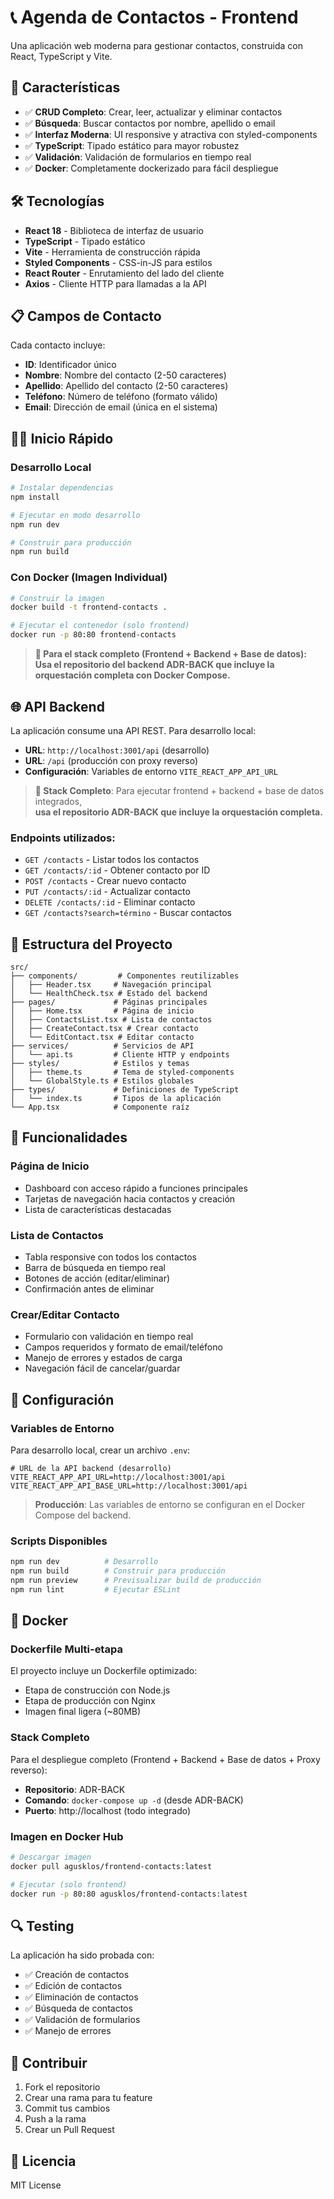 # 📞 Agenda de Contactos - Frontend

Una aplicación web moderna para gestionar contactos, construida con React, TypeScript y Vite.

## 🚀 Características

- ✅ **CRUD Completo**: Crear, leer, actualizar y eliminar contactos
- ✅ **Búsqueda**: Buscar contactos por nombre, apellido o email
- ✅ **Interfaz Moderna**: UI responsive y atractiva con styled-components
- ✅ **TypeScript**: Tipado estático para mayor robustez
- ✅ **Validación**: Validación de formularios en tiempo real
- ✅ **Docker**: Completamente dockerizado para fácil despliegue

## 🛠️ Tecnologías

- **React 18** - Biblioteca de interfaz de usuario
- **TypeScript** - Tipado estático
- **Vite** - Herramienta de construcción rápida
- **Styled Components** - CSS-in-JS para estilos
- **React Router** - Enrutamiento del lado del cliente
- **Axios** - Cliente HTTP para llamadas a la API

## 📋 Campos de Contacto

Cada contacto incluye:
- **ID**: Identificador único
- **Nombre**: Nombre del contacto (2-50 caracteres)
- **Apellido**: Apellido del contacto (2-50 caracteres)
- **Teléfono**: Número de teléfono (formato válido)
- **Email**: Dirección de email (única en el sistema)

## 🏃‍♂️ Inicio Rápido

### Desarrollo Local

```bash
# Instalar dependencias
npm install

# Ejecutar en modo desarrollo
npm run dev

# Construir para producción
npm run build
```

### Con Docker (Imagen Individual)

```bash
# Construir la imagen
docker build -t frontend-contacts .

# Ejecutar el contenedor (solo frontend)
docker run -p 80:80 frontend-contacts
```

> **🚀 Para el stack completo (Frontend + Backend + Base de datos):**  
> **Usa el repositorio del backend ADR-BACK que incluye la orquestación completa con Docker Compose.**

## 🌐 API Backend

La aplicación consume una API REST. Para desarrollo local:
- **URL**: `http://localhost:3001/api` (desarrollo)
- **URL**: `/api` (producción con proxy reverso)
- **Configuración**: Variables de entorno `VITE_REACT_APP_API_URL`

> **🔗 Stack Completo**: Para ejecutar frontend + backend + base de datos integrados,  
> **usa el repositorio ADR-BACK que incluye la orquestación completa.**

### Endpoints utilizados:
- `GET /contacts` - Listar todos los contactos
- `GET /contacts/:id` - Obtener contacto por ID
- `POST /contacts` - Crear nuevo contacto
- `PUT /contacts/:id` - Actualizar contacto
- `DELETE /contacts/:id` - Eliminar contacto
- `GET /contacts?search=término` - Buscar contactos

## 📁 Estructura del Proyecto

```
src/
├── components/         # Componentes reutilizables
│   ├── Header.tsx     # Navegación principal
│   └── HealthCheck.tsx # Estado del backend
├── pages/             # Páginas principales
│   ├── Home.tsx       # Página de inicio
│   ├── ContactsList.tsx # Lista de contactos
│   ├── CreateContact.tsx # Crear contacto
│   └── EditContact.tsx # Editar contacto
├── services/          # Servicios de API
│   └── api.ts         # Cliente HTTP y endpoints
├── styles/            # Estilos y temas
│   ├── theme.ts       # Tema de styled-components
│   └── GlobalStyle.ts # Estilos globales
├── types/             # Definiciones de TypeScript
│   └── index.ts       # Tipos de la aplicación
└── App.tsx            # Componente raíz
```

## 🎨 Funcionalidades

### Página de Inicio
- Dashboard con acceso rápido a funciones principales
- Tarjetas de navegación hacia contactos y creación
- Lista de características destacadas

### Lista de Contactos
- Tabla responsive con todos los contactos
- Barra de búsqueda en tiempo real
- Botones de acción (editar/eliminar)
- Confirmación antes de eliminar

### Crear/Editar Contacto
- Formulario con validación en tiempo real
- Campos requeridos y formato de email/teléfono
- Manejo de errores y estados de carga
- Navegación fácil de cancelar/guardar

## 🔧 Configuración

### Variables de Entorno

Para desarrollo local, crear un archivo `.env`:

```env
# URL de la API backend (desarrollo)
VITE_REACT_APP_API_URL=http://localhost:3001/api
VITE_REACT_APP_API_BASE_URL=http://localhost:3001/api
```

> **Producción**: Las variables de entorno se configuran en el Docker Compose del backend.

### Scripts Disponibles

```bash
npm run dev          # Desarrollo
npm run build        # Construir para producción
npm run preview      # Previsualizar build de producción
npm run lint         # Ejecutar ESLint
```

## 🐳 Docker

### Dockerfile Multi-etapa

El proyecto incluye un Dockerfile optimizado:
- Etapa de construcción con Node.js
- Etapa de producción con Nginx
- Imagen final ligera (~80MB)

### Stack Completo

Para el despliegue completo (Frontend + Backend + Base de datos + Proxy reverso):
- **Repositorio**: ADR-BACK
- **Comando**: `docker-compose up -d` (desde ADR-BACK)
- **Puerto**: http://localhost (todo integrado)

### Imagen en Docker Hub

```bash
# Descargar imagen
docker pull agusklos/frontend-contacts:latest

# Ejecutar (solo frontend)
docker run -p 80:80 agusklos/frontend-contacts:latest
```

## 🔍 Testing

La aplicación ha sido probada con:
- ✅ Creación de contactos
- ✅ Edición de contactos
- ✅ Eliminación de contactos
- ✅ Búsqueda de contactos
- ✅ Validación de formularios
- ✅ Manejo de errores

## 🤝 Contribuir

1. Fork el repositorio
2. Crear una rama para tu feature
3. Commit tus cambios
4. Push a la rama
5. Crear un Pull Request

## 📄 Licencia

MIT License

